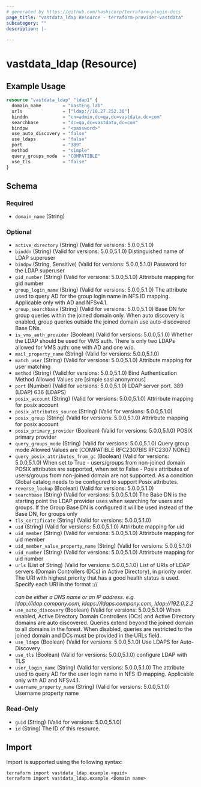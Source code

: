 ```yaml
---
# generated by https://github.com/hashicorp/terraform-plugin-docs
page_title: "vastdata_ldap Resource - terraform-provider-vastdata"
subcategory: ""
description: |-
  
---
```


# vastdata_ldap (Resource)



## Example Usage

```terraform
resource "vastdata_ldap" "ldap1" {
  domain_name        = "VastEng.lab"
  urls               = ["ldap://10.27.252.30"]
  binddn             = "cn=admin,dc=qa,dc=vastdata,dc=com"
  searchbase         = "dc=qa,dc=vastdata,dc=com"
  bindpw             = "<password>"
  use_auto_discovery = "false"
  use_ldaps          = "false"
  port               = "389"
  method             = "simple"
  query_groups_mode  = "COMPATIBLE"
  use_tls            = "false"
}
```

<!-- schema generated by tfplugindocs -->
## Schema

### Required

- `domain_name` (String)

### Optional

- `active_directory` (String) (Valid for versions: 5.0.0,5.1.0)
- `binddn` (String) (Valid for versions: 5.0.0,5.1.0) Distinguished name of LDAP superuser
- `bindpw` (String, Sensitive) (Valid for versions: 5.0.0,5.1.0) Password for the LDAP superuser
- `gid_number` (String) (Valid for versions: 5.0.0,5.1.0) Attrirbute mapping for gid number
- `group_login_name` (String) (Valid for versions: 5.0.0,5.1.0) The attribute used to query AD for the group login name in NFS ID mapping. Applicable only with AD and NFSv4.1.
- `group_searchbase` (String) (Valid for versions: 5.0.0,5.1.0) Base DN for group queries within the joined domain only. When auto discovery is enabled, group queries outside the joined domain use auto-discovered Base DNs.
- `is_vms_auth_provider` (Boolean) (Valid for versions: 5.0.0,5.1.0) Whether the LDAP should be used for VMS auth. There is only two LDAPs allowed for VMS auth: one with AD and one w/o.
- `mail_property_name` (String) (Valid for versions: 5.0.0,5.1.0)
- `match_user` (String) (Valid for versions: 5.0.0,5.1.0) Attribute mapping for user matching
- `method` (String) (Valid for versions: 5.0.0,5.1.0) Bind Authentication Method Allowed Values are [simple sasl anonymous]
- `port` (Number) (Valid for versions: 5.0.0,5.1.0) LDAP server port. 389 (LDAP)  636 (LDAPS)
- `posix_account` (String) (Valid for versions: 5.0.0,5.1.0) Attrirbute mapping for posix account
- `posix_attributes_source` (String) (Valid for versions: 5.0.0,5.1.0)
- `posix_group` (String) (Valid for versions: 5.0.0,5.1.0) Attrirbute mapping for posix account
- `posix_primary_provider` (Boolean) (Valid for versions: 5.0.0,5.1.0) POSIX primary provider
- `query_groups_mode` (String) (Valid for versions: 5.0.0,5.1.0) Query group mode Allowed Values are [COMPATIBLE RFC2307BIS RFC2307 NONE]
- `query_posix_attributes_from_gc` (Boolean) (Valid for versions: 5.0.0,5.1.0) When set to True - users/groups from non-joined domain POSIX attributes are supported,
when set to False - Posix attributes of users/groups from non-joined domain are not supported.
As a condition Global catalog needs to be configured to support Posix attributes.
- `reverse_lookup` (Boolean) (Valid for versions: 5.0.0,5.1.0)
- `searchbase` (String) (Valid for versions: 5.0.0,5.1.0) The Base DN is the starting point the LDAP provider uses when searching for users and groups. If the Group Base DN is configured it will be used instead of the Base DN, for groups only
- `tls_certificate` (String) (Valid for versions: 5.0.0,5.1.0)
- `uid` (String) (Valid for versions: 5.0.0,5.1.0) Attrirbute mapping for uid
- `uid_member` (String) (Valid for versions: 5.0.0,5.1.0) Attrirbute mapping for uid member
- `uid_member_value_property_name` (String) (Valid for versions: 5.0.0,5.1.0)
- `uid_number` (String) (Valid for versions: 5.0.0,5.1.0) Attrirbute mapping for uid number
- `urls` (List of String) (Valid for versions: 5.0.0,5.1.0) List of URIs of LDAP servers (Domain Controllers (DCs) in Active Directory), in priority order. The URI with highest priority that has a good health status is used. Specify each URI in the format <scheme>://<address>. <address> can be either a DNS name or an IP address. e.g. ldap://ldap.company.com, ldaps://ldaps.company.com, ldap://192.0.2.2
- `use_auto_discovery` (Boolean) (Valid for versions: 5.0.0,5.1.0) When enabled, Active Directory Domain Controllers (DCs) and Active Directory domains are auto discovered. Queries extend beyond the joined domain to all domains in the forest. When disabled, queries are restricted to the joined domain and DCs must be provided in the URLs field.
- `use_ldaps` (Boolean) (Valid for versions: 5.0.0,5.1.0) Use LDAPS for Auto-Discovery
- `use_tls` (Boolean) (Valid for versions: 5.0.0,5.1.0) configure LDAP with TLS
- `user_login_name` (String) (Valid for versions: 5.0.0,5.1.0) The attribute used to query AD for the user login name in NFS ID mapping. Applicable only with AD and NFSv4.1.
- `username_property_name` (String) (Valid for versions: 5.0.0,5.1.0) Username property name

### Read-Only

- `guid` (String) (Valid for versions: 5.0.0,5.1.0)
- `id` (String) The ID of this resource.

## Import

Import is supported using the following syntax:

```shell
terraform import vastdata_ldap.example <guid>
terraform import vastdata_ldap.example <Domain name>
```
